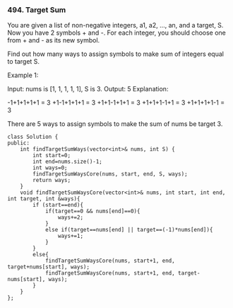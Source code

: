 ### 494. Target Sum
 You are given a list of non-negative integers, a1, a2, ..., an, and a target, S. Now you have 2 symbols + and -. For each integer, you should choose one from + and - as its new symbol.

Find out how many ways to assign symbols to make sum of integers equal to target S.

Example 1:

Input: nums is [1, 1, 1, 1, 1], S is 3. 
Output: 5
Explanation: 

-1+1+1+1+1 = 3
+1-1+1+1+1 = 3
+1+1-1+1+1 = 3
+1+1+1-1+1 = 3
+1+1+1+1-1 = 3

There are 5 ways to assign symbols to make the sum of nums be target 3.
```
class Solution {
public:
    int findTargetSumWays(vector<int>& nums, int S) {
        int start=0;
        int end=nums.size()-1;
        int ways=0;
        findTargetSumWaysCore(nums, start, end, S, ways);
        return ways;
    }
    void findTargetSumWaysCore(vector<int>& nums, int start, int end, int target, int &ways){
        if (start==end){
            if(target==0 && nums[end]==0){
                ways+=2;
            }
            else if(target==nums[end] || target==(-1)*nums[end]){
                ways+=1;
            }
        }
        else{
            findTargetSumWaysCore(nums, start+1, end, target+nums[start], ways);
            findTargetSumWaysCore(nums, start+1, end, target-nums[start], ways);
        }
    }
};
```
